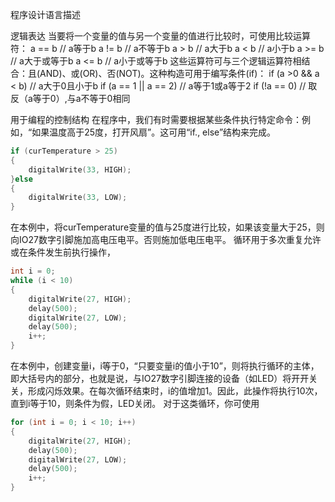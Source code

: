 程序设计语言描述

逻辑表达
当要将一个变量的值与另一个变量的值进行比较时，可使用比较运算符：
a == b // a等于b
a != b // a不等于b
a > b // a大于b
a < b // a小于b
a >= b // a大于或等于b
a <= b // a小于或等于b
这些运算符可与三个逻辑运算符相结合：且(AND)、或(OR)、否(NOT)。这种构造可用于编写条件(if)：
if (a >0 && a < b) // a大于0且小于b
if (a == 1 || a == 2) // a等于1或a等于2
if (!a == 0) // 取反（a等于0）,与a不等于0相同

用于编程的控制结构
在程序中，我们有时需要根据某些条件执行特定命令：例如，“如果温度高于25度，打开风扇”。这可用“if., else”结构来完成。
```c
if (curTemperature > 25)
{
    digitalWrite(33, HIGH);
}else
{
    digitalWrite(33, LOW);
}
```
在本例中，将curTemperature变量的值与25度进行比较，如果该变量大于25，则向IO27数字引脚施加高电压电平。否则施加低电压电平。
循环用于多次重复允许或在条件发生前执行操作，
```c
int i = 0;
while (i < 10)
{
    digitalWrite(27, HIGH);
    delay(500);
    digitalWrite(27, LOW);
    delay(500);
    i++;
}
```

在本例中，创建变量i，i等于0，“只要变量i的值小于10”，则将执行循环的主体，即大括号内的部分，也就是说，与IO27数字引脚连接的设备（如LED）将开开关关，形成闪烁效果。在每次循环结束时，i的值增加1。因此，此操作将执行10次，直到i等于10，则条件为假，LED关闭。
对于这类循环，你可使用
```c
for (int i = 0; i < 10; i++)
{
    digitalWrite(27, HIGH);
    delay(500);
    digitalWrite(27, LOW);
    delay(500);
    i++;
}
```